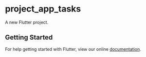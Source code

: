 # project_app_tasks

A new Flutter project.

## Getting Started

For help getting started with Flutter, view our online
[documentation](https://flutter.io/).

